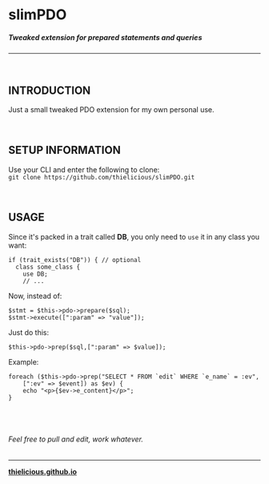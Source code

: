 # slimPDO
##### Tweaked extension for prepared statements and queries
---

<br>

## INTRODUCTION

Just a small tweaked PDO extension for my own personal use.

<br>

## SETUP INFORMATION

Use your CLI and enter the following to clone:<br>
`git clone https://github.com/thielicious/slimPDO.git`

<br>

## USAGE

Since it's packed in a trait called **DB**, you only need to `use` it in any class you want:
```
if (trait_exists("DB")) { // optional
  class some_class {
    use DB;
    // ...
```
Now, instead of:
```
$stmt = $this->pdo->prepare($sql);
$stmt->execute([":param" => "value"]);
```
Just do this:
```
$this->pdo->prep($sql,[":param" => $value]);
```
Example:
```
foreach ($this->pdo->prep("SELECT * FROM `edit` WHERE `e_name` = :ev",
	[":ev" => $event]) as $ev) {
	echo "<p>{$ev->e_content}</p>";
}
```

<br>
<br>

###### Feel free to pull and edit, work whatever.

---
**[thielicious.github.io](http://thielicious.github.io)**
